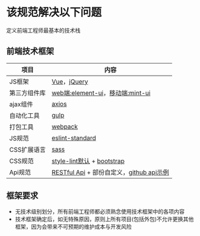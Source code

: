 # 该规范解决以下问题

定义前端工程师最基本的技术栈

## 前端技术框架

| 项目 | 内容 |
| ----- | ----- |
| JS框架 | [Vue](https://vuejs.org/)，[jQuery](http://jquery.com//) |
| 第三方组件库 | [web端:element-ui](http://element.eleme.io/#/zh-CN/component/installation)，[移动端:mint-ui](http://mint-ui.github.io/#!/zh-cn) |
| ajax组件 | [axios](https://github.com/axios/axios/) |
| 自动化工具 | [gulp](https://gulpjs.com/) |
| 打包工具 | [webpack](https://webpack.js.org/) |
| JS规范 | [eslint-standard](https://standardjs.com/) |
| CSS扩展语言 | [sass](http://sass-lang.com/) |
| CSS规范 | [style-lint默认](https://stylelint.io/) + [bootstrap](http://getbootstrap.com/) |
| Api规范 | [RESTful Api](http://www.ruanyifeng.com/blog/2014/05/restful_api.html?bsh_bid=516759003) + 部份自定义，[github api示例](https://developer.github.com/v3/) |

## 框架要求
+ 无技术级别划分，所有前端工程师都必须熟念使用技术框架中的各项内容
+ 技术框架确定后，如无特殊原因，原则上所有项目(包括外包)不允许更换其他框架，因为会带来不可预期的维护成本与开发风险
